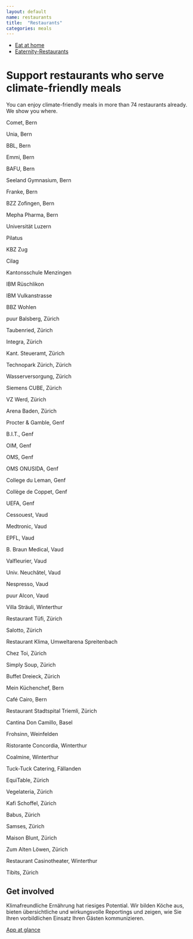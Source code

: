 ```yaml
---
layout: default
name: restaurants
title:  "Restaurants"
categories: meals
---
```



<div class="container hidden-xs">
	<div class="row">
		<div class="col-xs-12 text-center">
			<ul class="subNavigation">
				<a href="/meals"><li>Eat at home</li></a>
				<a href="/meals/restaurants"><li class="current">Eaternity-Restaurants</li></a>
			</ul>
		</div>
	</div>
</div>

<div class="container">
  <div class="row push-top small-push-bottom">
    <div class="col-xs-12 col-sm-offset-2 col-sm-8 col-md-offset-3 col-md-6 text-center">
      <h1>Support restaurants who serve climate-friendly meals</h1>
    </div>
  </div>
  <div class="row big-push-bottom">
    <div class="col-xs-12 text-center">
      <p>You can enjoy climate-friendly meals in more than 74 restaurants already. We show you where.</p>
    </div>
  </div>
</div>

<div class="map">
</div>

<div class="container">
  <div class="row big-push-top small-push-bottom">
    <div class="col-xs-12 text-center">
Comet, Bern

Unia, Bern 

BBL, Bern

Emmi, Bern

BAFU, Bern

Seeland Gymnasium, Bern 

Franke, Bern

BZZ Zofingen, Bern

Mepha Pharma, Bern

Universität Luzern

Pilatus

KBZ Zug 

Cilag 

Kantonsschule Menzingen 

IBM Rüschlikon

IBM Vulkanstrasse

BBZ Wohlen

puur Balsberg, Zürich

Taubenried, Zürich

Integra, Zürich

Kant. Steueramt, Zürich

Technopark Zürich, Zürich

Wasserversorgung, Zürich

Siemens CUBE, Zürich

VZ Werd, Zürich

Arena Baden, Zürich

Procter & Gamble, Genf

B.I.T., Genf

OIM, Genf

OMS, Genf

OMS ONUSIDA, Genf

College du Leman, Genf

Collège de Coppet, Genf

UEFA, Genf

Cessouest, Vaud

Medtronic, Vaud

EPFL, Vaud

B. Braun Medical, Vaud

Valfleurier, Vaud

Univ. Neuchâtel, Vaud

Nespresso, Vaud

puur Alcon, Vaud

Villa Sträuli, Winterthur

Restaurant Tüfi, Zürich

Salotto, Zürich

Restaurant Klima, Umweltarena Spreitenbach

Chez Toi, Zürich

Simply Soup, Zürich

Buffet Dreieck, Zürich

Mein Küchenchef, Bern

Café Cairo, Bern

Restaurant Stadtspital Triemli, Zürich

Cantina Don Camillo, Basel

Frohsinn, Weinfelden

Ristorante Concordia, Winterthur

Coalmine, Winterthur

Tuck-Tuck Catering, Fällanden

EquiTable, Zürich

Vegelateria, Zürich

Kafi Schoffel, Zürich

Babus, Zürich

Samses, Zürich

Maison Blunt, Zürich

Zum Alten Löwen, Zürich

Restaurant Casinotheater, Winterthur

Tibits, Zürich
</div></div></div>


<div class="container">
  <div class="row big-push-top small-push-bottom">
    <div class="col-xs-12 text-center">
      <h2>Get involved</h2>
    </div>
  </div>
  <div class="row push-bottom">
    <div class="col-xs-12 col-sm-offset-2 col-sm-8 col-md-offset-3 col-md-6 text-center">
      <p>Klimafreundliche Ernährung hat riesiges Potential. Wir bilden Köche aus, bieten übersichtliche und wirkungsvolle Reportings und zeigen, wie Sie Ihren vorbildlichen Einsatz Ihren Gästen kommunizieren.</p>
      <a class="button" href="/app">App at glance <i class="fa fa-angle-right fa-lg"></i></a>
    </div>
  </div>
</div>


<script src="https://ajax.googleapis.com/ajax/libs/jquery/1.11.3/jquery.min.js"></script>
<script src="https://maps.googleapis.com/maps/api/js"></script>
<script src="/js/jquery.magnific-popup.min.js"></script>
<script src="/js/bootstrap.min.js"></script>
<script src="/js/icheck.min.js"></script>
<script src="/js/infobubble.js"></script>
<script src="/js/script-restaurants.js"></script>
